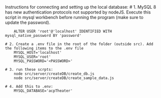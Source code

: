 Instructions for connecting and setting up the local database:
    # 1. MySQL 8 has new authentication protocols not supported by nodeJS.
        Execute this script in mysql workbench before running the program (make sure to update the password). 

        ALTER USER 'root'@'localhost' IDENTIFIED WITH mysql_native_password BY 'password'

    # 2. Create a .env file in the root of the folder (outside src). Add the following items to the .env file
        MYSQL_HOST='localhost'
        MYSQL_USER='root'
        MYSQL_PASSWORD='<PASSWORD>'

    # 3. run these scrpts:
        node src/server/createDB/create_db.js
        node src/server/createDB/create_sample_data.js

    # 4. Add this to .env:
        MYSQL_DATABASE='acpTheater'